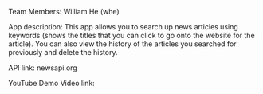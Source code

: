 Team Members: William He (whe)

App description:
This app allows you to search up news articles using keywords (shows the titles that you can click to go onto the website for the article).
You can also view the history of the articles you searched for previously and delete the history.

API link:
newsapi.org

YouTube Demo Video link:
